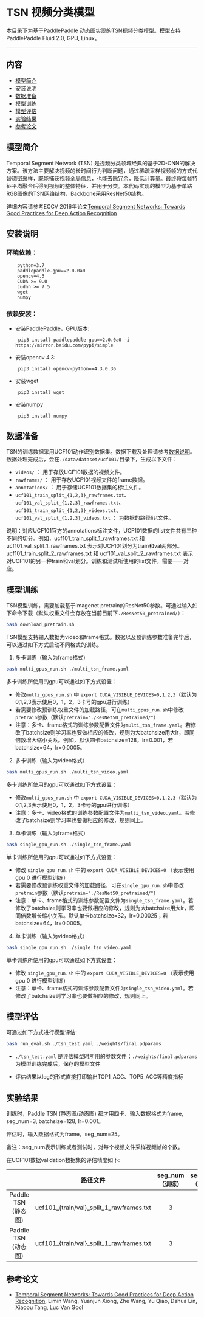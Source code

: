 # TSN 视频分类模型
本目录下为基于PaddlePaddle 动态图实现的TSN视频分类模型。模型支持PaddlePaddle Fluid 2.0, GPU, Linux。

---
## 内容

- [模型简介](#模型简介)
- [安装说明](#安装说明)
- [数据准备](#数据准备)
- [模型训练](#模型训练)
- [模型评估](#模型评估)
- [实验结果](#实验结果)
- [参考论文](#参考论文)


## 模型简介

Temporal Segment Network (TSN) 是视频分类领域经典的基于2D-CNN的解决方案。该方法主要解决视频的长时间行为判断问题，通过稀疏采样视频帧的方式代替稠密采样，既能捕获视频全局信息，也能去除冗余，降低计算量。最终将每帧特征平均融合后得到视频的整体特征，并用于分类。本代码实现的模型为基于单路RGB图像的TSN网络结构，Backbone采用ResNet50结构。

详细内容请参考ECCV 2016年论文[Temporal Segment Networks: Towards Good Practices for Deep Action Recognition](https://arxiv.org/abs/1608.00859)

## 安装说明

 ### 环境依赖：

```
    python=3.7
    paddlepaddle-gpu==2.0.0a0
    opencv=4.3
    CUDA >= 9.0
    cudnn >= 7.5
    wget
    numpy
```

 ### 依赖安装：

 - 安装PaddlePaddle，GPU版本:

    ``` pip3 install paddlepaddle-gpu==2.0.0a0 -i https://mirror.baidu.com/pypi/simple```
 - 安装opencv 4.3:

    ``` pip3 install opencv-python==4.3.0.36```
 - 安装wget

    ``` pip3 install wget```
 - 安装numpy

    ``` pip3 install numpy```

## 数据准备

TSN的训练数据采用UCF101动作识别数据集。数据下载及处理请参考[数据说明](./data/dataset/ucf101/README.md)。数据处理完成后，会在`./data/dataset/ucf101/`目录下，生成以下文件：
- `videos/` ： 用于存放UCF101数据的视频文件。
- `rawframes/` ： 用于存放UCF101视频文件的frame数据。
- `annotations/` ： 用于存储UCF101数据集的标注文件。
- `ucf101_train_split_{1,2,3}_rawframes.txt`、`ucf101_val_split_{1,2,3}_rawframes.txt`、`ucf101_train_split_{1,2,3}_videos.txt`、`ucf101_val_split_{1,2,3}_videos.txt` ： 为数据的路径list文件。

说明：对应UCF101官方的annotations标注文件，UCF101数据的list文件共有三种不同的切分。例如，ucf101_train_split_1_rawframes.txt 和 ucf101_val_split_1_rawframes.txt 表示对UCF101划分为train和val两部分。ucf101_train_split_2_rawframes.txt 和 ucf101_val_split_2_rawframes.txt 表示对UCF101的另一种train和val划分。训练和测试所使用的list文件，需要一一对应。


## 模型训练
TSN模型训练，需要加载基于imagenet pretrain的ResNet50参数。可通过输入如下命令下载（默认权重文件会存放在当前目前下`./ResNet50_pretrained/`）：
```bash
bash download_pretrain.sh
```

TSN模型支持输入数据为video和frame格式。数据以及预训练参数准备完毕后，可以通过如下方式启动不同格式的训练。

1. 多卡训练（输入为frame格式）
```bash
bash multi_gpus_run.sh ./multi_tsn_frame.yaml
```
多卡训练所使用的gpu可以通过如下方式设置：
- 修改`multi_gpus_run.sh` 中 `export CUDA_VISIBLE_DEVICES=0,1,2,3`（默认为0,1,2,3表示使用0，1，2，3卡号的gpu进行训练）
- 若需要修改预训练权重文件的加载路径，可在`multi_gpus_run.sh`中修改`pretrain`参数（默认`pretrain="./ResNet50_pretrained/"`）
- 注意：多卡、frame格式的训练参数配置文件为`multi_tsn_frame.yaml`。若修改了batchsize则学习率也要做相应的修改，规则为大batchsize用大lr，即同倍数增大缩小关系。例如，默认四卡batchsize=128，lr=0.001，若batchsize=64，lr=0.0005。

2. 多卡训练（输入为video格式）
```bash
bash multi_gpus_run.sh ./multi_tsn_video.yaml
```
多卡训练所使用的gpu可以通过如下方式设置：
- 修改`multi_gpus_run.sh` 中 `export CUDA_VISIBLE_DEVICES=0,1,2,3`（默认为0,1,2,3表示使用0，1，2，3卡号的gpu进行训练）
- 注意：多卡、video格式的训练参数配置文件为`multi_tsn_video.yaml`。若修改了batchsize则学习率也要做相应的修改，规则同上。

3. 单卡训练（输入为frame格式）
```bash
bash single_gpu_run.sh ./single_tsn_frame.yaml
```
单卡训练所使用的gpu可以通过如下方式设置：
- 修改 `single_gpu_run.sh` 中的 `export CUDA_VISIBLE_DEVICES=0` （表示使用gpu 0 进行模型训练）
- 若需要修改预训练权重文件的加载路径，可在`single_gpu_run.sh`中修改`pretrain`参数（默认`pretrain="./ResNet50_pretrained/"`）
- 注意：单卡、frame格式的训练参数配置文件为`single_tsn_frame.yaml`。若修改了batchsize则学习率也要做相应的修改，规则为大batchsize用大lr，即同倍数增长缩小关系。默认单卡batchsize=32，lr=0.00025；若batchsize=64，lr=0.0005。

4. 单卡训练（输入为video格式）
```bash
bash single_gpu_run.sh ./single_tsn_video.yaml
```
单卡训练所使用的gpu可以通过如下方式设置：
- 修改 `single_gpu_run.sh` 中的 `export CUDA_VISIBLE_DEVICES=0` （表示使用gpu 0 进行模型训练）
- 注意：单卡、frame格式的训练参数配置文件为`single_tsn_video.yaml`。若修改了batchsize则学习率也要做相应的修改，规则同上。


## 模型评估

可通过如下方式进行模型评估:
```bash
bash run_eval.sh ./tsn_test.yaml ./weights/final.pdparams
```

- `./tsn_test.yaml` 是评估模型时所用的参数文件；`./weights/final.pdparams` 为模型训练完成后，保存的模型文件

- 评估结果以log的形式直接打印输出TOP1\_ACC、TOP5\_ACC等精度指标



## 实验结果
训练时，Paddle TSN (静态图/动态图) 都才用四卡、输入数据格式为frame, seg_num=3, batchsize=128, lr=0.001。

评估时，输入数据格式为frame，seg_num=25。

备注：seg_num表示训练或者测试时，对每个视频文件采样视频帧的个数。

在UCF101数据validation数据集的评估精度如下:

|  | 路径文件 | seg\_num（训练） | seg\_num（测试）| Top-1 | Top-5 |
| :------: | :----------:| :----------: | :----------: | :----: | :----: |
| Paddle TSN (静态图)|  ucf101_{train/val}_split_1_rawframes.txt|  3  | 25 | 84.00% | 97.38% |
| Paddle TSN (动态图)|  ucf101_{train/val}_split_1_rawframes.txt|  3 | 25 | 84.27% | 97.27% |

## 参考论文

- [Temporal Segment Networks: Towards Good Practices for Deep Action Recognition](https://arxiv.org/abs/1608.00859), Limin Wang, Yuanjun Xiong, Zhe Wang, Yu Qiao, Dahua Lin, Xiaoou Tang, Luc Van Gool
